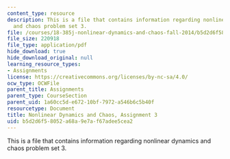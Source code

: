 ```yaml
---
content_type: resource
description: This is a file that contains information regarding nonlinear dynamics
  and chaos problem set 3.
file: /courses/18-385j-nonlinear-dynamics-and-chaos-fall-2014/b5d2d6f58052a68a9e7af67adee5cea2_MIT18_385JF14_Pset3.pdf
file_size: 220918
file_type: application/pdf
hide_download: true
hide_download_original: null
learning_resource_types:
- Assignments
license: https://creativecommons.org/licenses/by-nc-sa/4.0/
ocw_type: OCWFile
parent_title: Assignments
parent_type: CourseSection
parent_uid: 1a60cc5d-e672-10bf-7972-a546b6c5b40f
resourcetype: Document
title: Nonlinear Dynamics and Chaos, Assignment 3
uid: b5d2d6f5-8052-a68a-9e7a-f67adee5cea2
---
```

This is a file that contains information regarding nonlinear dynamics and chaos problem set 3.